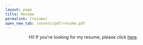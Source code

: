 ```yaml
---
layout: page
title: Resume
permalink: /resume/
open_new_tab: /assets/pdf/resume.pdf
---
```


<div style = "text-align:center">
    Hi! If you're looking for my resume, please click <a href="/assets/pdf/resume.pdf">here</a>.
</div>
